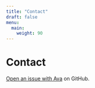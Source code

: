 ```yaml
---
title: "Contact"
draft: false
menu:
  main:
    weight: 90
---
```


# Contact

[Open an issue with Ava](https://github.com/avabarish45/hugo-mock-landing-page-autodeployed/issues/new) on GitHub.
